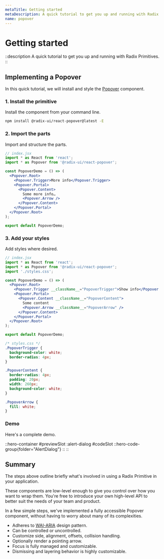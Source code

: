 ```yaml
---
metaTitle: Getting started
metaDescription: A quick tutorial to get you up and running with Radix Primitives.
name: popover
---
```


# Getting started

::description
  A quick tutorial to get you up and running with Radix Primitives.
::

## Implementing a Popover

In this quick tutorial, we will install and style the [Popover](../components/popover) component.

### 1. Install the primitive

Install the component from your command line.

```bash
npm install @radix-ui/react-popover@latest -E
```

### 2. Import the parts

Import and structure the parts.

```jsx line=3,6-14
// index.jsx
import * as React from 'react';
import * as Popover from '@radix-ui/react-popover';

const PopoverDemo = () => (
  <Popover.Root>
    <Popover.Trigger>More info</Popover.Trigger>
    <Popover.Portal>
      <Popover.Content>
        Some more info…
        <Popover.Arrow />
      </Popover.Content>
    </Popover.Portal>
  </Popover.Root>
);

export default PopoverDemo;
```

### 3. Add your styles

Add styles where desired.

```jsx line=4,8,10,12
// index.jsx
import * as React from 'react';
import * as Popover from '@radix-ui/react-popover';
import './styles.css';

const PopoverDemo = () => (
  <Popover.Root>
    <Popover.Trigger __className__="PopoverTrigger">Show info</Popover.Trigger>
    <Popover.Portal>
      <Popover.Content __className__="PopoverContent">
        Some content
        <Popover.Arrow __className__="PopoverArrow" />
      </Popover.Content>
    </Popover.Portal>
  </Popover.Root>
);

export default PopoverDemo;
```

```css
/* styles.css */
.PopoverTrigger {
  background-color: white;
  border-radius: 4px;
}

.PopoverContent {
  border-radius: 4px;
  padding: 20px;
  width: 260px;
  background-color: white;
}

.PopoverArrow {
  fill: white;
}
```

### Demo

Here's a complete demo.

::hero-container
#previewSlot
  :alert-dialog
#codeSlot
::hero-code-group{folder="AlertDialog"}
::
::

## Summary

The steps above outline briefly what's involved in using a Radix Primitive in your application.

These components are low-level enough to give you control over how you want to wrap them. You're free to introduce your own high-level API to better suit the needs of your team and product.

In a few simple steps, we've implemented a fully accessible Popover component, without having to worry about many of its complexities.

- Adheres to [WAI-ARIA](https://www.w3.org/WAI/ARIA/apg/patterns/dialogmodal) design pattern.
- Can be controlled or uncontrolled.
- Customize side, alignment, offsets, collision handling.
- Optionally render a pointing arrow.
- Focus is fully managed and customizable.
- Dismissing and layering behavior is highly customizable.